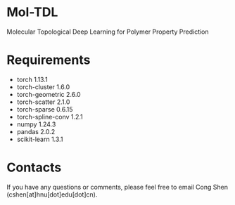 # Mol-TDL
Molecular Topological Deep Learning for Polymer Property Prediction

# Requirements
* torch 1.13.1
* torch-cluster 1.6.0
* torch-geometric 2.6.0
* torch-scatter 2.1.0
* torch-sparse 0.6.15
* torch-spline-conv 1.2.1
* numpy 1.24.3
* pandas 2.0.2
* scikit-learn 1.3.1

# Contacts
If you have any questions or comments, please feel free to email Cong Shen (cshen[at]hnu[dot]edu[dot]cn).